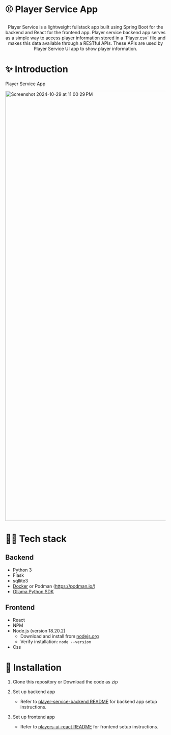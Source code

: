 # ⚾ Player Service App
<p align="center">
Player Service is a lightweight fullstack app built using Spring Boot for the backend and React for the frontend app. Player service backend app serves as a simple way to access player information stored in a `Player.csv` file and makes this data available through a RESTful APIs. These APIs are used by Player Service UI app to show player information.
</p>

# ✨ Introduction

Player Service App

<img width="1349" alt="Screenshot 2024-10-29 at 11 00 29 PM" src="https://github.com/user-attachments/assets/b1cadc82-0484-4328-8170-018eedfac327">


# 👨‍💻 Tech stack

## Backend
- Python 3
- Flask
- sqllite3
- [Docker](https://www.docker.com/) or Podman (https://podman.io/)
- [Ollama Python SDK](https://github.com/ollama/ollama-python)

## Frontend
- React
- NPM
- Node.js (version 18.20.2)
    - Download and install from [nodejs.org](https://nodejs.org/)
    - Verify installation: `node --version`
- Css

# 🔨 Installation
1. Clone this repository or Download the code as zip

2. Set up backend app
    - Refer to [player-service-backend README](player-service-backend/README.md) for backend app setup instructions.

3. Set up frontend app
    - Refer to [players-ui-react README](players-ui-react/README.md) for frontend setup instructions.


